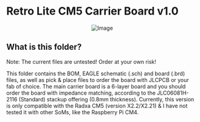 # Retro Lite CM5 Carrier Board v1.0 

<p align="center">
  <img src="https://github.com/StonedEdge/Retro-Lite-CM5/assets/45709395/7a6fda8c-c2dc-45dc-ade3-2deeee40224c" alt="Image">
</p>

## What is this folder?
Note: The current files are untested! Order at your own risk! 

This folder contains the BOM, EAGLE schematic (.sch) and board (.brd) files, as well as pick & place files to order the board with JLCPCB or your fab of choice. 
The main carrier board is a 6-layer board and you should order the board with impedance matching, according to the JLC06081H-2116 (Standard) stackup offering (0.8mm thickness). 
Currently, this version is only compatible with the Radxa CM5 (version X2.2/X2.21) & I have not tested it with other SoMs, like the Raspberry Pi CM4. 
